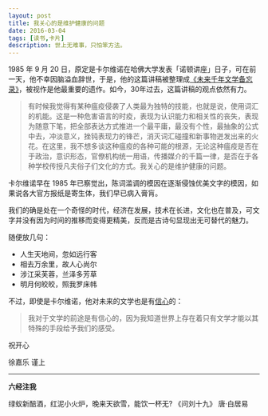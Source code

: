 ```yaml
---
layout: post
title: 我关心的是维护健康的问题
date: 2016-03-04
tags: [读书,卡片]
description: 世上无难事，只怕笨方法。
---
```



1985 年 9 月 20 日，原定是卡尔维诺在哈佛大学发表「诺顿讲座」日子，可在前一天，他不幸因脑溢血辞世，于是，他的这篇讲稿被整理成[《未来千年文学备忘录》](https://book.douban.com/subject/1043252/)，被视作是他最重要的遗作。如今，30年过去，这篇讲稿的观点依然有力。


>有时候我觉得有某种瘟疫侵袭了人类最为独特的技能，也就是说，使用词汇的机能。这是一种危害语言的时疫，表现为认识能力和相关性的丧失，表现为随意下笔，把全部表达方式推进一个最平庸，最没有个性，最抽象的公式中去，冲淡意义，挫钝表现力的锋芒，消灭词汇碰撞和新事物迸发出来的火花。在这里，我不想多谈这种瘟疫的各种可能的根源，无论这种瘟疫是否在于政治，意识形态，官僚机构统一用语，传播媒介的千篇一律，是否在于各种学校传授凡夫俗子们文化的方式。我关心的是维护健康的问题。

卡尔维诺早在 1985 年已察觉出，陈词滥调的模因在逐渐侵蚀优美文字的模因，如果说各大官方报纸是寄生体，我们早已病入膏肓。

我们的确是处在一个奇怪的时代，经济在发展，技术在长进，文化也在普及，可文字并没有因为时间的推移而变得更精美，反而是古诗句显现出无可替代的魅力。

随便放几句：

- 人生天地间，忽如远行客
- 相去万余里，故人心尚尔
- 涉江采芙蓉，兰泽多芳草
- 明月何皎皎，照我罗床帏

不过，即使是卡尔维诺，他对未来的文学也是有[信心](http://www.ruanyifeng.com/calvino/)的：

>我对于文学的前途是有信心的，因为我知道世界上存在着只有文学才能以其特殊的手段给予我们的感受。


祝开心

徐嘉乐 谨上

----

**六经注我**

绿蚁新醅酒，红泥小火炉，晚来天欲雪，能饮一杯无? 《问刘十九》 唐·白居易

